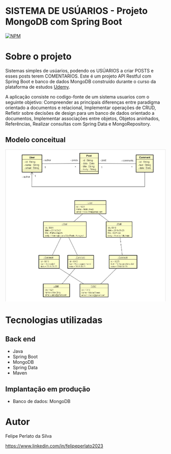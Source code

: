 # SISTEMA DE USÚARIOS - Projeto MongoDB com Spring Boot
[![NPM](https://img.shields.io/npm/l/react)](https://github.com/felipeperlato2023/SistemaDeUsuarios-springboot-mongodb/blob/main/LICENSE)
# Sobre o projeto

Sistemas simples de usúarios, podendo os USÚARIOS a criar POSTS  e esses posts terem COMENTARIOS. Este é um projeto API Restful com Spring Boot e banco de dados MongoDB construído durante o curso da plataforma de estudos [Udemy](https://www.udemy.com/).

A aplicação consiste no codigo-fonte de um sistema usuarios com o seguinte objetivo: Compreender as principais diferenças entre paradigma orientado a documentos e relacional, Implementar operações de CRUD, Refletir sobre decisões de design para um banco de dados orientado a documentos,
Implementar associações entre objetos, Objetos aninhados, Referências, Realizar consultas com Spring Data e MongoRepository.

## Modelo conceitual
![Modelo Conceitual](https://github.com/felipeperlato2023/assets/blob/main/modelconceitualSU.png)


# Tecnologias utilizadas
## Back end
- Java
- Spring Boot
- MongoDB
- Spring Data
- Maven

## Implantação em produção
- Banco de dados: MongoDB

# Autor

Felipe Perlato da Silva

https://www.linkedin.com/in/felipeperlato2023

